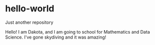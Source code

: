 # hello-world
Just another repository

Hello!
I am Dakota, and I am going to school for Mathematics and Data Science.
I've gone skydiving and it was amazing!

